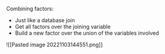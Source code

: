 Combining factors:
- Just like a database join
- Get all factors over the joining variable
- Build a new factor over the union of the variables involved

![[Pasted image 20221103144551.png]]